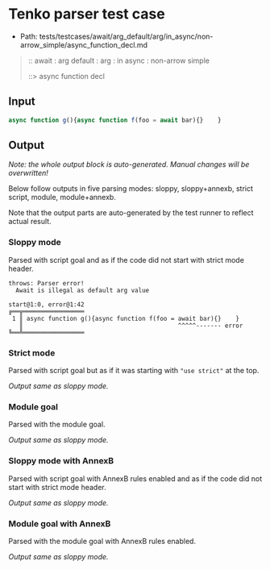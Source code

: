 # Tenko parser test case

- Path: tests/testcases/await/arg_default/arg/in_async/non-arrow_simple/async_function_decl.md

> :: await : arg default : arg : in async : non-arrow simple
>
> ::> async function decl

## Input

`````js
async function g(){async function f(foo = await bar){}    }
`````

## Output

_Note: the whole output block is auto-generated. Manual changes will be overwritten!_

Below follow outputs in five parsing modes: sloppy, sloppy+annexb, strict script, module, module+annexb.

Note that the output parts are auto-generated by the test runner to reflect actual result.

### Sloppy mode

Parsed with script goal and as if the code did not start with strict mode header.

`````
throws: Parser error!
  Await is illegal as default arg value

start@1:0, error@1:42
╔══╦═════════════════
 1 ║ async function g(){async function f(foo = await bar){}    }
   ║                                           ^^^^^------- error
╚══╩═════════════════

`````

### Strict mode

Parsed with script goal but as if it was starting with `"use strict"` at the top.

_Output same as sloppy mode._

### Module goal

Parsed with the module goal.

_Output same as sloppy mode._

### Sloppy mode with AnnexB

Parsed with script goal with AnnexB rules enabled and as if the code did not start with strict mode header.

_Output same as sloppy mode._

### Module goal with AnnexB

Parsed with the module goal with AnnexB rules enabled.

_Output same as sloppy mode._
